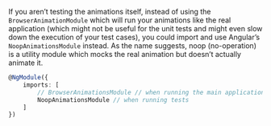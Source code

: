 If you aren’t testing the animations itself, instead of using the `BrowserAnimationModule` which will run your animations like the real application (which might not be useful for the unit tests and might even slow down the execution of your test cases), you could import and use Angular’s `NoopAnimationsModule` instead. As the name suggests, noop (no-operation) is a utility module which mocks the real animation but doesn’t actually animate it.

```typescript
@NgModule({
    imports: [
        // BrowserAnimationsModule // when running the main application
        NoopAnimationsModule // when running tests
    ]
})
```
